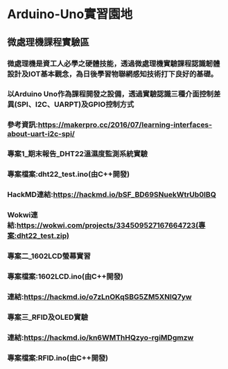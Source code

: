 # Arduino-Uno實習園地
## 微處理機課程實驗區
### 微處理機是資工人必學之硬體技能，透過微處理機實驗課程認識韌體設計及IOT基本觀念，為日後學習物聯網感知技術打下良好的基礎。
### 以Arduino Uno作為課程開發之設備，透過實驗認識三種介面控制差異(SPI、I2C、UARPT)及GPIO控制方式
### 參考資訊:https://makerpro.cc/2016/07/learning-interfaces-about-uart-i2c-spi/
### 專案1_期末報告_DHT22溫濕度監測系統實驗
### 專案檔案:dht22_test.ino(由C++開發)
### HackMD連結:https://hackmd.io/bSF_BD69SNuekWtrUb0lBQ
### Wokwi連結:https://wokwi.com/projects/334509527167664723(專案:dht22_test.zip)
### 專案二_1602LCD螢幕實習
### 專案檔案:1602LCD.ino(由C++開發)
### 連結:https://hackmd.io/o7zLnOKqSBG5ZM5XNlQ7yw
### 專案三_RFID及OLED實驗
### 連結:https://hackmd.io/kn6WMThHQzyo-rgiMDgmzw
### 專案檔案:RFID.ino(由C++開發)

